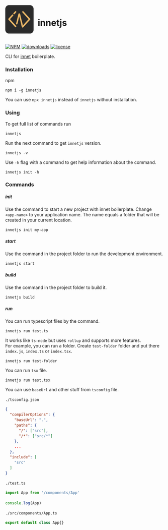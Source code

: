 <img src="https://raw.githubusercontent.com/d8corp/innet/main/logo.svg" align="left" width="90" height="90" alt="InnetJs logo by Mikhail Lysikov">

# &nbsp; innetjs

&nbsp;

[![NPM](https://img.shields.io/npm/v/innetjs.svg)](https://github.com/d8corp/innetjs/blob/master/CHANGELOG.md)
[![downloads](https://img.shields.io/npm/dm/innetjs.svg)](https://www.npmjs.com/package/innetjs)
[![license](https://img.shields.io/npm/l/innetjs)](https://github.com/d8corp/innetjs/blob/master/LICENSE)

CLI for [innet](https://www.npmjs.com/package/innet) boilerplate.

### Installation
npm
```shell
npm i -g innetjs
```
You can use `npx innetjs` instead of `innetjs` without installation.
### Using
To get full list of commands run
```shell
innetjs
```
Run the next command to get `innetjs` version.
```shell
innetjs -v
```
Use `-h` flag with a command to get help information about the command.
```shell
innetjs init -h
```
### Commands
##### init <app-name>
Use the command to start a new project with innet boilerplate. Change `<app-name>` to your application name.
The name equals a folder that will be created in your current location.
```shell
innetjs init my-app
```
##### start
Use the command in the project folder to run the development environment.
```shell
innetjs start
```
##### build
Use the command in the project folder to build it.
```shell
innetjs build
```
##### run
You can run typescript files by the command.
```shell
innetjs run test.ts
```
It works like `ts-node` but uses `rollup` and supports more features.  
For example, you can run a folder. Create `test-folder` folder and put there `index.js`, `index.ts` or `index.tsx`.
```shell
innetjs run test-folder
```
You can run `tsx` file.
```shell
innetjs run test.tsx
```
You can use `baseUrl` and other stuff from `tsconfig` file.  

`./tsconfig.json`
```json
{
  "compilerOptions": {
    "baseUrl": ".",
    "paths": {
      "/": ["src"],
      "/*": ["src/*"]
    },
    ...
  },
  "include": [
    "src"
  ]
}
```
`./test.ts`
```typescript
import App from '/components/App'

console.log(App)
```
`./src/components/App.ts`
```typescript
export default class App{}
```

